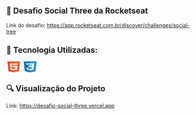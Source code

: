 ## 🧩 Desafio Social Three da Rocketseat
Link do desafio: https://app.rocketseat.com.br/discover/challenges/social-tree

## 🎯 Tecnologia Utilizadas:
<div>
  <img align="center" alt=HTML" height="30" width="40" src="https://raw.githubusercontent.com/devicons/devicon/master/icons/html5/html5-original.svg">
  <img align="center" alt="CSS" height="30" width="40" src="https://raw.githubusercontent.com/devicons/devicon/master/icons/css3/css3-original.svg"> 
</div>

## 🔍 Visualização do Projeto
Link: https://desafio-social-three.vercel.app                                                                                                                                
